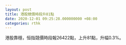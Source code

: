 ```yaml
---
layout: post
title: 港股競價時段升81點
date: 2020-12-01 09:25:28.000000000 +08:00
categories: rthk
---
```


港股靠穩，恒指競價時段報26422點，上升81點，升幅0.3%。
